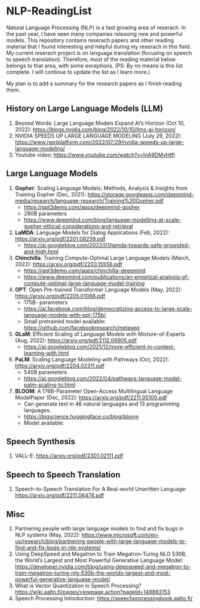 # NLP-ReadingList

Natural Language Processing (NLP) is a fast growing area of reserach. In the past year, I have seen many companies releasing new and powerful models. This repository contains reserach papers and other reading material that I found interesting and helpful during my reserach in this field. My current reserach project is on language translation (focusing on speech to speech translation). Therefore, most of the reading material below belongs to that area, with some exceptions. 
(PS: By no means is this list complete. I will continue to update the list as I learn more.)

My plan is to add a summary for the research papers as I finish reading them.

## History on Large Language Models (LLM)
1. Beyond Words: Large Language Models Expand AI’s Horizon (Oct 10, 2022): https://blogs.nvidia.com/blog/2022/10/10/llms-ai-horizon/ 
2. NVIDIA SPEEDS UP LARGE LANGUAGE MODELING (July 29, 2022): https://www.nextplatform.com/2022/07/29/nvidia-speeds-up-large-language-modeling/
3. Youtube video: https://www.youtube.com/watch?v=lnA9DMvHtfI

## Large Language Models 
1. **Gopher**: Scaling Language Models: Methods, Analysis & Insights from Training Gopher (Dec, 2021): https://storage.googleapis.com/deepmind-media/research/language-research/Training%20Gopher.pdf
   - https://gpt3demo.com/apps/deepmind-gopher
   - 280B parameters
   - https://www.deepmind.com/blog/language-modelling-at-scale-gopher-ethical-considerations-and-retrieval
2. **LaMDA**: Language Models for Dialog Applications (Feb, 2022): https://arxiv.org/pdf/2201.08239.pdf
   - https://ai.googleblog.com/2022/01/lamda-towards-safe-grounded-and-high.html
3. **Chinchilla**: Training Compute-Optimal Large Language Models (March, 2022): https://arxiv.org/pdf/2203.15556.pdf
   - https://gpt3demo.com/apps/chinchilla-deepmind
   - https://www.deepmind.com/publications/an-empirical-analysis-of-compute-optimal-large-language-model-training
5. **OPT**: Open Pre-trained Transformer Language Models (May, 2022): https://arxiv.org/pdf/2205.01068.pdf
   - 175B- parameters
   - https://ai.facebook.com/blog/democratizing-access-to-large-scale-language-models-with-opt-175b/
   - Small pretrained model available: https://github.com/facebookresearch/metaseq 
6. **GLaM**: Efficient Scaling of Language Models with Mixture-of-Experts (Aug, 2022): https://arxiv.org/pdf/2112.06905.pdf
   - https://ai.googleblog.com/2021/12/more-efficient-in-context-learning-with.html
7. **PaLM**: Scaling Language Modeling with Pathways (Oct, 2022): https://arxiv.org/pdf/2204.02311.pdf
   - 540B parameters
   - https://ai.googleblog.com/2022/04/pathways-language-model-palm-scaling-to.html
8. **BLOOM**: A 176B-Parameter Open-Access Multilingual Language ModelPaper (Dec, 2022): https://arxiv.org/pdf/2211.05100.pdf
   - Can generate text in 46 natural languages and 13 programming languages.
   - https://bigscience.huggingface.co/blog/bloom
   - Model available: 

## Speech Synthesis
1. VALL-E: https://arxiv.org/pdf/2301.02111.pdf

## Speech to Speech Translation
1. Speech-to-Speech Translation For A Real-world Unwritten Language: https://arxiv.org/pdf/2211.06474.pdf


## Misc
1. Partnering people with large language models to find and fix bugs in NLP systems (May, 2022): https://www.microsoft.com/en-us/research/blog/partnering-people-with-large-language-models-to-find-and-fix-bugs-in-nlp-systems/
2. Using DeepSpeed and Megatron to Train Megatron-Turing NLG 530B, the World’s Largest and Most Powerful Generative Language Model: https://developer.nvidia.com/blog/using-deepspeed-and-megatron-to-train-megatron-turing-nlg-530b-the-worlds-largest-and-most-powerful-generative-language-model/
3. What is Vector Quantization in Speech Processing? https://wiki.aalto.fi/pages/viewpage.action?pageId=149883153
4. Speech Processing Introduction: https://speechprocessingbook.aalto.fi/
